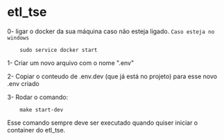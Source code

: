 # etl_tse

0- ligar o docker da sua máquina caso não esteja ligado. `Caso esteja no windows`

        sudo service docker start

1- Criar um novo arquivo com o nome ".env"

2- Copiar o conteudo de .env.dev (que já está no projeto) para esse novo .env criado

3- Rodar o comando:

        make start-dev

Esse comando sempre deve ser executado quando quiser iniciar o container do etl_tse.
